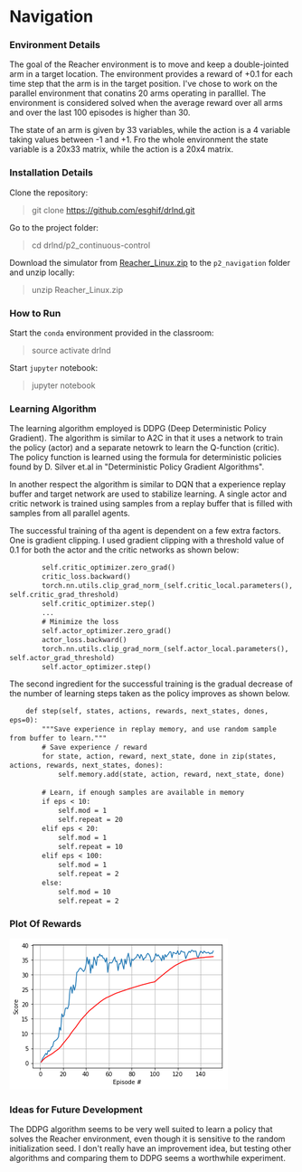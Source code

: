 # Navigation

### Environment Details

The goal of the Reacher environment is to move and keep a double-jointed arm
in a target location. The environment provides a reward of +0.1 for each time step 
that the arm is in the target position.
I've chose to work on the parallel environment that conatins 20 arms 
operating in paralllel.
The environment is considered solved when the average reward over all arms
and over the last 100 episodes is higher than 30.


The state of an arm is given by 33 variables, while the action is a 4 variable
taking values between -1 and +1. Fro the whole environment the state variable is 
a 20x33 matrix, while the action is a 20x4 matrix.


### Installation Details

Clone the repository:

> git clone https://github.com/esghif/drlnd.git

Go to the project folder:

> cd drlnd/p2_continuous-control

Download the simulator from [Reacher_Linux.zip](https://s3-us-west-1.amazonaws.com/udacity-drlnd/P2/Reacher/Reacher_Linux.zip) 
to the `p2_navigation` folder and unzip locally:

> unzip Reacher_Linux.zip


### How to Run

Start the `conda` environment provided in the classroom:

> source activate drlnd

Start `jupyter` notebook:

> jupyter notebook



### Learning Algorithm 



The learning algorithm employed is DDPG (Deep Deterministic Policy Gradient).
The algorithm is similar to A2C in that it uses a network to train
the policy (actor) and a separate netowrk to learn the Q-function (critic).
The policy function is learned using the formula for deterministic policies 
found by D. Silver et.al in "Deterministic Policy Gradient Algorithms".

In another respect the algorithm is similar to DQN that a experience
replay buffer and target network are used to stabilize learning.
A single actor and critic network is trained using samples from a replay buffer
that is filled with samples from all parallel agents.

The successful training of tha agent is dependent on a few extra factors.
One is gradient clipping. I used gradient clipping with a threshold value of 0.1
for both the actor and the critic networks as shown below:


```
        self.critic_optimizer.zero_grad()
        critic_loss.backward()
        torch.nn.utils.clip_grad_norm_(self.critic_local.parameters(), self.critic_grad_threshold)
        self.critic_optimizer.step()
        ...
        # Minimize the loss
        self.actor_optimizer.zero_grad()
        actor_loss.backward()
        torch.nn.utils.clip_grad_norm_(self.actor_local.parameters(), self.actor_grad_threshold)
        self.actor_optimizer.step()        
```

The second ingredient for the successful training is the gradual decrease of the number
of learning steps taken as the policy improves as shown below.

```
    def step(self, states, actions, rewards, next_states, dones, eps=0):
        """Save experience in replay memory, and use random sample from buffer to learn."""
        # Save experience / reward
        for state, action, reward, next_state, done in zip(states, actions, rewards, next_states, dones):
            self.memory.add(state, action, reward, next_state, done)

        # Learn, if enough samples are available in memory
        if eps < 10:
            self.mod = 1
            self.repeat = 20
        elif eps < 20:
            self.mod = 1
            self.repeat = 10
        elif eps < 100:
            self.mod = 1
            self.repeat = 2
        else:
            self.mod = 10
            self.repeat = 2  
```


### Plot Of Rewards

![Plot of Rewards](p2_scores.png)

### Ideas for Future Development

The DDPG algorithm seems to be very well suited to learn a policy that solves 
the Reacher environment, even though it is sensitive to the random initialization seed.
I don't really have an improvement idea, but testing other algorithms and comparing them to DDPG
seems a worthwhile experiment.

